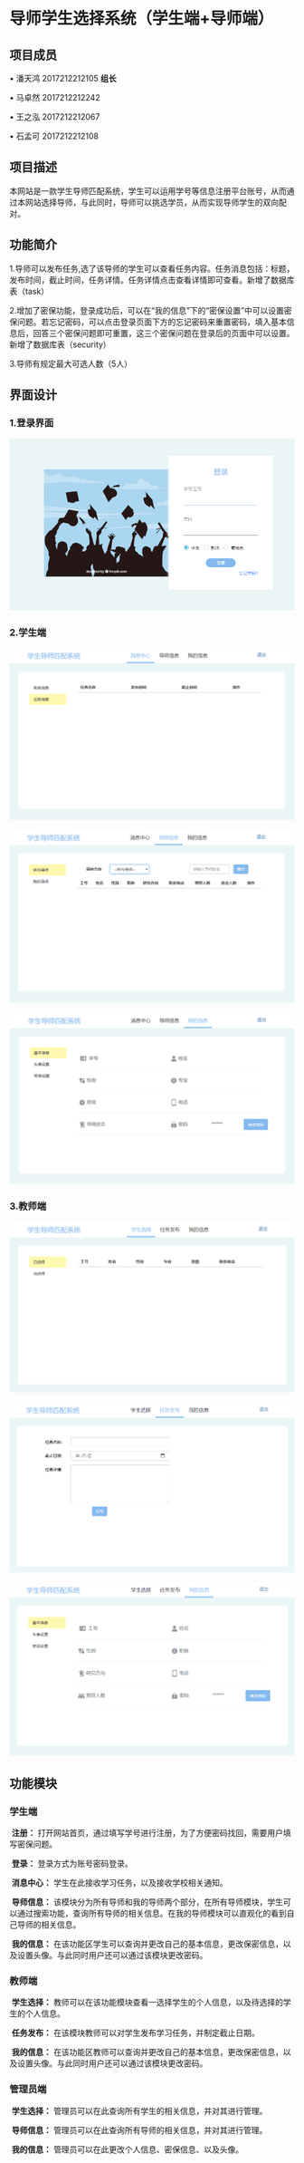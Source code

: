 # 导师学生选择系统（学生端+导师端）

## 项目成员

• 潘天鸿 2017212212105 **组长**

• 马卓然 2017212212242

• 王之泓 2017212212067

• 石孟可 2017212212108

## 项目描述

本网站是一款学生导师匹配系统，学生可以运用学号等信息注册平台账号，从而通过本网站选择导师，与此同时，导师可以挑选学员，从而实现导师学生的双向配对。

## 功能简介

1.导师可以发布任务,选了该导师的学生可以查看任务内容。任务消息包括：标题，发布时间，截止时间，任务详情。任务详情点击查看详情即可查看。新增了数据库表（task）

2.增加了密保功能，登录成功后，可以在“我的信息”下的“密保设置”中可以设置密保问题。若忘记密码，可以点击登录页面下方的忘记密码来重置密码，填入基本信息后，回答三个密保问题即可重置，这三个密保问题在登录后的页面中可以设置。新增了数据库表（security）

3.导师有规定最大可选人数（5人）

## 界面设计

### 1.登录界面 

![登陆界面 图片](https://github.com/499358612/Web/blob/master/pic/登陆界面.png)

### 2.学生端

![登陆界面 图片](pic\学生端1.png)

![登陆界面 图片](pic\学生端2.png)

![登陆界面 图片](pic\学生端3.png)

### 3.教师端

![登陆界面 图片](pic\教师端1.png)

![登陆界面 图片](pic\教师端2.png)

![登陆界面 图片](pic\教师端3.png)

## 功能模块

### 学生端

​	**注册：** 打开网站首页，通过填写学号进行注册，为了方便密码找回，需要用户填写密保问题。

​	**登录：** 登录方式为账号密码登录。

​	**消息中心：** 学生在此接收学习任务，以及接收学校相关通知。

​	**导师信息：** 该模块分为所有导师和我的导师两个部分，在所有导师模块，学生可以通过搜索功能，查询所有导师的相关信息。在我的导师模块可以直观化的看到自己导师的相关信息。

​	**我的信息：** 在该功能区学生可以查询并更改自己的基本信息，更改保密信息，以及设置头像。与此同时用户还可以通过该模块更改密码。

### 教师端

​	**学生选择：** 教师可以在该功能模块查看一选择学生的个人信息，以及待选择的学生的个人信息。

​	**任务发布：** 在该模块教师可以对学生发布学习任务，并制定截止日期。

​	**我的信息：** 在该功能区教师可以查询并更改自己的基本信息，更改保密信息，以及设置头像。与此同时用户还可以通过该模块更改密码。

### 管理员端

​	**学生选择：** 管理员可以在此查询所有学生的相关信息，并对其进行管理。

​	**导师信息：** 管理员可以在此查询所有导师的相关信息，并对其进行管理。

​	**我的信息：** 管理员可以在此更改个人信息、密保信息、以及头像。

